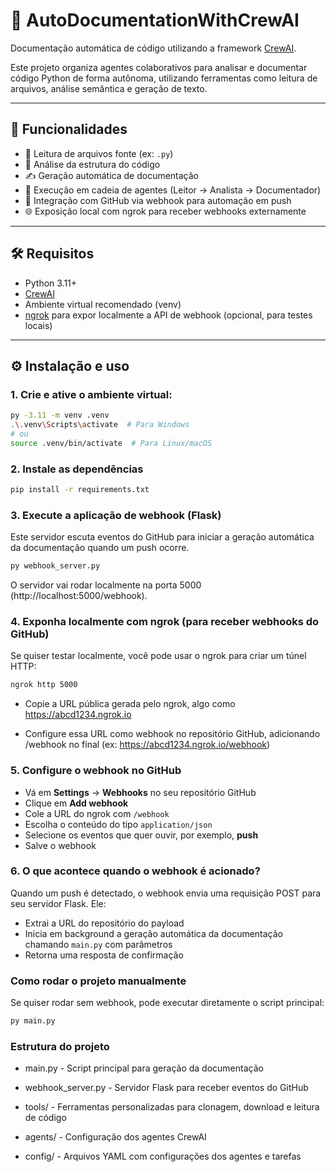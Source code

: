 # 🧠 AutoDocumentationWithCrewAI

Documentação automática de código utilizando a framework [CrewAI](https://github.com/joaomdmoura/crewAI).

Este projeto organiza agentes colaborativos para analisar e documentar código Python de forma autônoma, utilizando ferramentas como leitura de arquivos, análise semântica e geração de texto.

---

## 🚀 Funcionalidades

- 📄 Leitura de arquivos fonte (ex: `.py`)
- 🧠 Análise da estrutura do código
- ✍️ Geração automática de documentação
- 🤖 Execução em cadeia de agentes (Leitor → Analista → Documentador)
- 🔄 Integração com GitHub via webhook para automação em push
- 🌐 Exposição local com ngrok para receber webhooks externamente

---

## 🛠️ Requisitos

- Python 3.11+
- [CrewAI](https://github.com/joaomdmoura/crewAI)
- Ambiente virtual recomendado (venv)
- [ngrok](https://ngrok.com/) para expor localmente a API de webhook (opcional, para testes locais)

---

## ⚙️ Instalação e uso

### 1. Crie e ative o ambiente virtual:

```bash
py -3.11 -m venv .venv
.\.venv\Scripts\activate  # Para Windows
# ou
source .venv/bin/activate  # Para Linux/macOS
```

### 2. Instale as dependências

```bash
pip install -r requirements.txt
```

### 3. Execute a aplicação de webhook (Flask)

Este servidor escuta eventos do GitHub para iniciar a geração automática da documentação quando um push ocorre.

```bash
py webhook_server.py
```

O servidor vai rodar localmente na porta 5000 (http://localhost:5000/webhook).

### 4. Exponha localmente com ngrok (para receber webhooks do GitHub)

Se quiser testar localmente, você pode usar o ngrok para criar um túnel HTTP:

```bash
ngrok http 5000
```

- Copie a URL pública gerada pelo ngrok, algo como https://abcd1234.ngrok.io

- Configure essa URL como webhook no repositório GitHub, adicionando /webhook no final (ex: https://abcd1234.ngrok.io/webhook)

### 5. Configure o webhook no GitHub

- Vá em **Settings** → **Webhooks** no seu repositório GitHub
- Clique em **Add webhook**
- Cole a URL do ngrok com `/webhook`
- Escolha o conteúdo do tipo `application/json`
- Selecione os eventos que quer ouvir, por exemplo, **push**
- Salve o webhook

### 6. O que acontece quando o webhook é acionado?

Quando um push é detectado, o webhook envia uma requisição POST para seu servidor Flask. Ele:

- Extrai a URL do repositório do payload
- Inicia em background a geração automática da documentação chamando `main.py` com parâmetros
- Retorna uma resposta de confirmação

### Como rodar o projeto manualmente

Se quiser rodar sem webhook, pode executar diretamente o script principal:

```bash
py main.py
```

### Estrutura do projeto

- main.py - Script principal para geração da documentação

- webhook_server.py - Servidor Flask para receber eventos do GitHub

- tools/ - Ferramentas personalizadas para clonagem, download e leitura de código

- agents/ - Configuração dos agentes CrewAI

- config/ - Arquivos YAML com configurações dos agentes e tarefas

 
 
 
